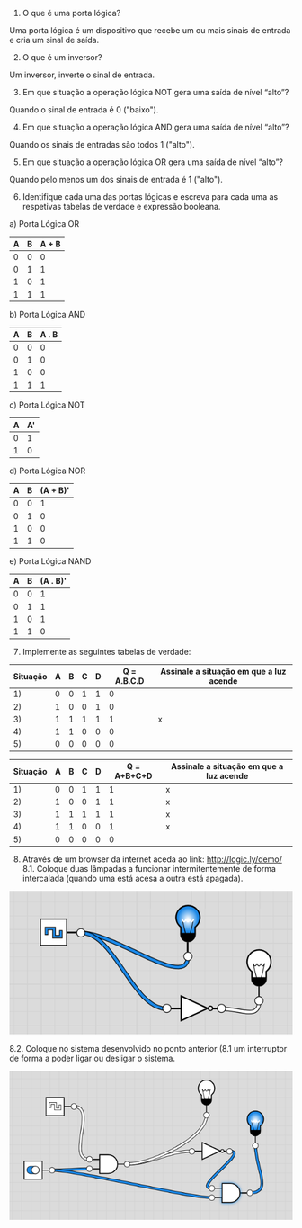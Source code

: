 
1. O que é uma porta lógica? 

Uma porta lógica é um dispositivo que recebe um ou mais sinais de entrada e cria um sinal de saída.

2. O que é um inversor? 

Um inversor, inverte o sinal de entrada.

3. Em que situação a operação lógica NOT gera uma saída de nível “alto”?

Quando o sinal de entrada é 0 ("baixo").

4. Em que situação a operação lógica AND gera uma saída de nível “alto”?

Quando os sinais de entradas são todos 1 ("alto").

5. Em que situação a operação lógica OR gera uma saída de nível “alto”?

Quando pelo menos um dos sinais de entrada é 1 ("alto").

6. Identifique cada uma das portas lógicas e escreva para cada uma as respetivas tabelas de verdade e expressão booleana.

a)
Porta Lógica OR

| A   | B   | A + B |
| --- | --- | ----- |
| 0   | 0   | 0     |
| 0   | 1   | 1     |
| 1   | 0   | 1     |
| 1   | 1   | 1     |

b)
Porta Lógica AND

| A   | B   | A . B |
| --- | --- | ----- |
| 0   | 0   | 0     |
| 0   | 1   | 0     |
| 1   | 0   | 0     |
| 1   | 1   | 1     |

c)
Porta Lógica NOT

| A   | A'  |
| --- | --- |
| 0   | 1   |
| 1   | 0   |


d) 
Porta Lógica NOR

| A   | B   | (A + B)' |
| --- | --- | -------- |
| 0   | 0   | 1        |
| 0   | 1   | 0        |
| 1   | 0   | 0        |
| 1   | 1   | 0        |

e)
Porta Lógica NAND

| A   | B   | (A . B)' |
| --- | --- | -------- |
| 0   | 0   | 1        |
| 0   | 1   | 1        |
| 1   | 0   | 1        |
| 1   | 1   | 0        |

7. Implemente as seguintes tabelas de verdade:


| Situação | A   | B   | C   | D   | Q = A.B.C.D | Assinale a situação em que a luz acende |
| -------- | --- | --- | --- | --- | ----------- | --------------------------------------- |
| 1)       | 0   | 0   | 1   | 1   | 0           |                                         |
| 2)       | 1   | 0   | 0   | 1   | 0           |                                         |
| 3)       | 1   | 1   | 1   | 1   | 1           | x                                       |
| 4)       | 1   | 1   | 0   | 0   | 0           |                                         |
| 5)       | 0   | 0   | 0   | 0   | 0           |                                         |

| Situação | A   | B   | C   | D   | Q = A+B+C+D | Assinale a situação em que a luz acende |
| -------- | --- | --- | --- | --- | ----------- | --------------------------------------- |
| 1)       | 0   | 0   | 1   | 1   | 1           | x                                       |
| 2)       | 1   | 0   | 0   | 1   | 1           | x                                       |
| 3)       | 1   | 1   | 1   | 1   | 1           | x                                       |
| 4)       | 1   | 1   | 0   | 0   | 1           | x                                       |
| 5)       | 0   | 0   | 0   | 0   | 0           |                                         |

8. Através de um browser da internet aceda ao link: http://logic.ly/demo/ 
8.1. Coloque duas lâmpadas a funcionar intermitentemente de forma intercalada (quando uma está acesa a outra está apagada). 
	
![ex 8.1](../../img/ex8_1_tarefa3.png)
	
8.2. Coloque no sistema desenvolvido no ponto anterior (8.1 um interruptor de forma a poder ligar ou desligar o sistema.

![ex 8.2](../../img/ex8_2_tarefa3.png)
